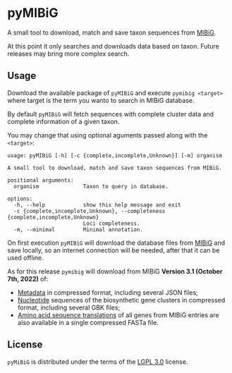 # pyMIBiG

A small tool to download, match and save taxon sequences from [MIBiG](https://mibig.secondarymetabolites.org/).

At this point it only searches and downloads data based on taxon. Future
releases may bring more complex search.

## Usage

Download the available package of `pyMIBiG` and execute `pymibig <target>`
where target is the term you wanto to search in MIBiG database.

By default `pyMIBiG` will fetch sequences with complete cluster data and
complete information of a given taxon.

You may change that using optional aguments passed along with the `<target>`:

```{bash}
usage: pyMIBiG [-h] [-c {complete,incomplete,Unknown}] [-m] organism

A small tool to download, match and save taxon sequences from MIBiG.

positional arguments:
  organism              Taxon to query in database.

options:
  -h, --help            show this help message and exit
  -c {complete,incomplete,Unknown}, --completeness {complete,incomplete,Unknown}
                        Loci completeness.
  -m, --minimal         Minimal annotation.
```

On first execution `pyMIBiG` will download the database files from
[MIBiG](https://mibig.secondarymetabolites.org/download) and save locally,
so an internet connection will be needed, after that it can be used offline.

As for this release `pymibig` will download from MIBiG
**Version 3.1 (October 7th, 2022)** of:
- [Metadata](https://dl.secondarymetabolites.org/mibig/mibig_json_3.1.tar.gz)
in compressed format, including several JSON files;
- [Nucleotide](https://dl.secondarymetabolites.org/mibig/mibig_gbk_3.1.tar.gz)
sequences of the biosynthetic gene clusters in compressed format, including
several GBK files;
- [Amino acid sequence translations](https://dl.secondarymetabolites.org/mibig/mibig_prot_seqs_3.1.fasta)
of all genes from MIBiG entries are also available in a single compressed FASTa file.

## License

`pyMiBiG` is distributed under the terms of the [LGPL 3.0](https://spdx.org/licenses/LGPL-3.0-or-later.html) license.
